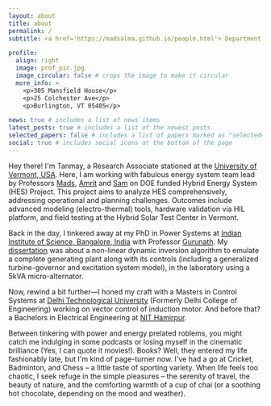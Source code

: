 ```yaml
---
layout: about
title: about
permalink: /
subtitle: <a href='https://madsalma.github.io/people.html'> Department of Electrical and Biomedical Engineering, University of Vermont</a>.

profile:
  align: right
  image: prof_pic.jpg
  image_circular: false # crops the image to make it circular
  more_info: >
    <p>305 Mansfield House</p>
    <p>25 Colchester Ave</p>
    <p>Burlington, VT 05405</p>

news: true # includes a list of news items
latest_posts: true # includes a list of the newest posts
selected_papers: false # includes a list of papers marked as "selected={true}"
social: true # includes social icons at the bottom of the page
---
```


Hey there! I'm Tanmay, a Research Associate stationed at the [University of Vermont, USA](https://www.uvm.edu/cems/ebe). Here, I am working with fabulous energy system team lead by Professors [Mads](https://madsalma.github.io), [Amrit](https://www.amrit-pandey.com) and [Sam](https://samchevalier.github.io) on DOE funded Hybrid Energy System (HES) Project. This project aims to analyze HES comprehensively, addressing operational and planning challenges. Outcomes include advanced modeling (electro-thermal) tools, hardware validation via HIL platform, and field testing at the Hybrid Solar Test Center in Vermont.

Back in the day, I tinkered away at my PhD in Power Systems at [Indian Institute of Science, Bangalore, India](https://ee.iisc.ac.in) with Professor [Gurunath](https://ee.iisc.ac.in/~gurunath/). My [dissertation](https://scholar.google.co.in/citations?view_op=view_citation&hl=en&user=UcwnoysAAAAJ&citation_for_view=UcwnoysAAAAJ:qjMakFHDy7sC) was about a non-linear dynamic inversion algorithm to emulate a complete generating plant along with its controls (including a generalized turbine-governor and excitation system model), in the laboratory using a 5kVA micro-alternator. 

Now, rewind a bit further—I honed my craft with a Masters in Control Systems at [Delhi Technological University](http://www.dtu.ac.in/Web/Departments/Electrical/about/) (Formerly Delhi College of Engineering) working on vector control of induction motor. And before that? a Bachelors in Electrical Engineering at [NIT Hamirpur](https://nith.ac.in/electrical-engineering).

Between tinkering with power and energy prelated roblems, you might catch me indulging in some podcasts or losing myself in the cinematic brilliance (Yes, I can quote it movies!). Books? Well, they entered my life fashionably late, but I'm kind of page-turner now. I've had a go at Cricket, Badminton, and Chess – a little taste of sporting variety. When life feels too chaotic, I seek refuge in the simple pleasures – the serenity of travel, the beauty of nature, and the comforting warmth of a cup of chai (or a soothing hot chocolate, depending on the mood and weather).

